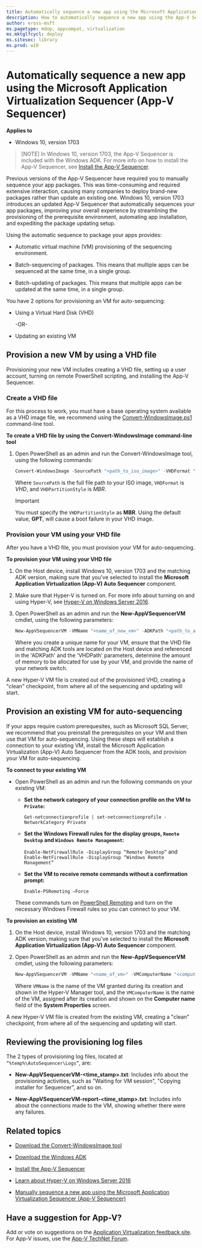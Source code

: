 ```yaml
---
title: Automatically sequence a new app using the Microsoft Application Virtualization Sequencer (App-V Sequencer) (Windows 10)
description: How to automatically sequence a new app using the App-V Sequencer
author: eross-msft
ms.pagetype: mdop, appcompat, virtualization
ms.mktglfcycl: deploy
ms.sitesec: library
ms.prod: w10
---
```



# Automatically sequence a new app using the Microsoft Application Virtualization Sequencer (App-V Sequencer)

**Applies to**
-   Windows 10, version 1703

>[NOTE]
>In Windows 10, version 1703, the App-V Sequencer is included with the Windows ADK. For more info on how to install the App-V Sequencer, see [Install the App-V Sequencer](appv-install-the-sequencer.md).

Previous versions of the App-V Sequencer have required you to manually sequence your app packages. This was time-consuming and required extensive interaction, causing many companies to deploy brand-new packages rather than update an existing one. Windows 10, version 1703 introduces an updated App-V Sequencer that automatically sequences your app packages, improving your overall experience by streamlining the provisioning of the prerequisite environment, automating app installation, and expediting the package updating setup.

Using the automatic sequence to package your apps provides:

- Automatic virtual machine (VM) provisioning of the sequencing environment.

- Batch-sequencing of packages. This means that multiple apps can be sequenced at the same time, in a single group.

- Batch-updating of packages. This means that multiple apps can be updated at the same time, in a single group.

You have 2 options for provisioning an VM for auto-sequencing:
- Using a Virtual Hard Disk (VHD)

    -OR-

- Updating an existing VM

## Provision a new VM by using a VHD file
Provisioning your new VM includes creating a VHD file, setting up a user account, turning on remote PowerShell scripting, and installing the App-V Sequencer.

### Create a VHD file
For this process to work, you must have a base operating system available as a VHD image file, we recommend using the [Convert-WindowsImage.ps1](https://gallery.technet.microsoft.com/scriptcenter/Convert-WindowsImageps1-0fe23a8f) command-line tool.

**To create a VHD file by using the Convert-WindowsImage command-line tool**
1. Open PowerShell as an admin and run the Convert-WindowsImage tool, using the following commands:

    ```ps1
    Convert-WindowsImage -SourcePath "<path_to_iso_image>" -VHDFormat "VHD" -VHDPartitionStyle "MBR"
    ```
    Where `SourcePath` is the full file path to your ISO image, `VHDFormat` is *VHD*, and `VHDPartitionStyle` is *MBR*. 
    
    >[!IMPORTANT]
    >You must specify the `VHDPartitionStyle` as **MBR**. Using the default value, **GPT**, will cause a boot failure in your VHD image.

### Provision your VM using your VHD file
After you have a VHD file, you must provision your VM for auto-sequencing.

**To provision your VM using your VHD file**
1. On the Host device, install Windows 10, version 1703 and the matching ADK version, making sure that you've selected to install the **Microsoft Application Virtualization (App-V) Auto Sequencer** component.

2. Make sure that Hyper-V is turned on. For more info about turning on and using Hyper-V, see [Hyper-V on Windows Server 2016](https://technet.microsoft.com/en-us/windows-server-docs/compute/hyper-v/hyper-v-on-windows-server).

3. Open PowerShell as an admin and run the **New-AppVSequencerVM** cmdlet, using the following parameters:

    ```ps1
    New-AppVSequencerVM -VMName "<name_of_new_vm>" -ADKPath "<path_to_adk_install_folder>" -VHDPath "<path_to_vhd_file>" -VMMemory <vm_memory_size> -VMSwitch "<name_of_network_switch>"
    ```
    
    Where you create a unique name for your VM, ensure that the VHD file and matching ADK tools are located on the Host device and referenced in the 'ADKPath' and the 'VHDPath' parameters, determine the amount of memory to be allocated for use by your VM, and provide the name of your network switch.

A new Hyper-V VM file is created out of the provisioned VHD, creating a "clean" checkpoint, from where all of the sequencing and updating will start.


## Provision an existing VM for auto-sequencing
If your apps require custom prerequesites, such as Microsoft SQL Server, we recommend that you preinstall the prerequisites on your VM and then use that VM for auto-sequencing. Using these steps will establish a connection to your existing VM, install the Microsoft Application Virtualization (App-V) Auto Sequencer from the ADK tools, and provision your VM for auto-sequencing.

**To connect to your existing VM**
- Open PowerShell as an admin and run the following commands on your existing VM:

    - **Set the network category of your connection profile on the VM to `Private`:** 
    
        `Get-netconnectionprofile | set-netconnectionprofile -NetworkCategory Private`
        
    - **Set the Windows Firewall rules for the display groups, `Remote Desktop` and `Windows Remote Management`:** 
    
        `Enable-NetFirewallRule -DisplayGroup “Remote Desktop”` and `Enable-NetFirewallRule -DisplayGroup “Windows Remote Management”`

    - **Set the VM to receive remote commands without a confirmation prompt:**
    
        `Enable-PSRemoting –Force`

    These commands turn on [PowerShell Remoting](https://msdn.microsoft.com/powershell/reference/5.1/Microsoft.PowerShell.Core/about/about_Remote) and turn on the necessary Windows Firewall rules so you can connect to your VM.

**To provision an existing VM**
1. On the Host device, install Windows 10, version 1703 and the matching ADK version, making sure that you've selected to install the **Microsoft Application Virtualization (App-V) Auto Sequencer** component.

2. Open PowerShell as an admin and run the **New-AppVSequencerVM** cmdlet, using the following parameters:

    ```ps1
    New-AppVSequencerVM -VMName "<name_of_vm>" -VMComputerName "<computer_name_for_vm>" -ADKPath "<path_to_adk_install_folder>"
    ```
    
    Where `VMName` is the name of the VM granted during its creation and shown in the Hyper-V Manager tool, and the `VMComputerName` is the name of the VM, assigned after its creation and shown on the **Computer name** field of the **System Properties** screen.

A new Hyper-V VM file is created from the existing VM, creating a "clean" checkpoint, from where all of the sequencing and updating will start.

## Reviewing the provisioning log files
The 2 types of provisioning log files, located at `“%temp%\AutoSequencer\Logs”`, are:

- **New-AppVSequencerVM-<time_stamp>.txt**: Includes info about the provisioning activities, such as "Waiting for VM session", "Copying installer for Sequencer", and so on.

- **New-AppVSequencerVM-report-<time_stamp>.txt**: Includes info about the connections made to the VM, showing whether there were any failures.

## Related topics
- [Download the Convert-WindowsImage tool](https://gallery.technet.microsoft.com/scriptcenter/Convert-WindowsImageps1-0fe23a8f)

- [Download the Windows ADK](https://developer.microsoft.com/windows/hardware/windows-assessment-deployment-kit)

- [Install the App-V Sequencer](appv-install-the-sequencer.md)

- [Learn about Hyper-V on Windows Server 2016](https://technet.microsoft.com/en-us/windows-server-docs/compute/hyper-v/hyper-v-on-windows-server)

- [Manually sequence a new app using the Microsoft Application Virtualization Sequencer (App-V Sequencer)](appv-sequence-a-new-application.md)

## Have a suggestion for App-V?
Add or vote on suggestions on the [Application Virtualization feedback site](http://appv.uservoice.com/forums/280448-microsoft-application-virtualization).<br>For App-V issues, use the [App-V TechNet Forum](https://social.technet.microsoft.com/Forums/en-US/home?forum=mdopappv).


